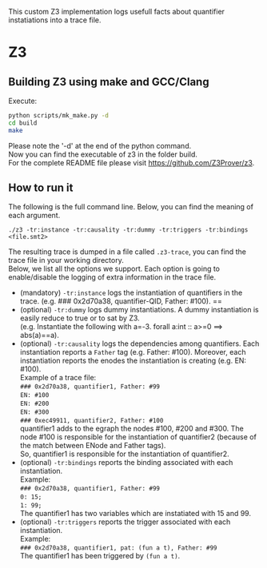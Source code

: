 This custom Z3 implementation logs usefull facts about quantifier instatiations into a trace file.

# Z3

## Building Z3 using make and GCC/Clang

Execute:

```bash
python scripts/mk_make.py -d
cd build
make
```
Please note the '-d' at the end of the python command.  
Now you can find the executable of z3 in the folder build.  
For the complete README file please visit https://github.com/Z3Prover/z3.  

## How to run it

The following is the full command line. Below, you can find the meaning of each argument.  

`./z3 -tr:instance -tr:causality -tr:dummy -tr:triggers -tr:bindings <file.smt2>`  

The resulting trace is dumped in a file called `.z3-trace`, you can find the trace file in your working directory.  
Below, we list all the options we support. Each option is going to enable/disable the logging of extra information in the trace file.    

* (mandatory) `-tr:instance` logs the instantiation of quantifiers in the trace.
  (e.g. ### 0x2d70a38, quantifier-QID, Father: #100).  ==
* (optional) `-tr:dummy` logs dummy instantiations. A dummy instantiation is easily reduce to true or to sat by Z3.  
  (e.g. Instantiate the following with a=-3. forall a:int :: a>=0 ==> abs(a)==a).    
* (optional) `-tr:causality` logs the dependencies among quantifiers. Each instantiation reports a `Father` tag (e.g. Father: #100). Moreover, each instantiation reports the enodes the instantiation is creating (e.g. EN: #100).  
Example of a trace file:  
`### 0x2d70a38, quantifier1, Father: #99`  
`EN: #100`  
`EN: #200`  
`EN: #300`  
`### 0xec49911, quantifier2, Father: #100`  
quantifier1 adds to the egraph the nodes #100, #200 and #300. The node #100 is responsible for the instantiation of quantifier2 (because of the match between ENode and Father tags).    
So, quantifier1 is responsible for the instantiation of quantifier2.  
* (optional) `-tr:bindings` reports the binding associated with each instantiation.  
Example:  
`### 0x2d70a38, quantifier1, Father: #99`  
`0: 15;`  
`1: 99;`  
The quantifier1 has two variables which are instatiated with 15 and 99.  
* (optional) `-tr:triggers` reports the trigger associated with each instantiation.  
Example:  
`### 0x2d70a38, quantifier1, pat: (fun a t), Father: #99`  
The quantifier1 has been triggered by `(fun a t)`.

